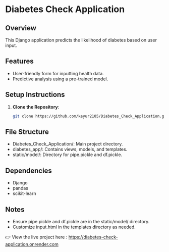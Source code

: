 # Diabetes Check Application

## Overview

This Django application predicts the likelihood of diabetes based on user input.

## Features

- User-friendly form for inputting health data.
- Predictive analysis using a pre-trained model.

## Setup Instructions

1. **Clone the Repository**:
   ```bash
   git clone https://github.com/keyur2105/Diabetes_Check_Application.git

## File Structure
- Diabetes_Check_Application/: Main project directory.
- diabetes_app/: Contains views, models, and templates.
- static/model/: Directory for pipe.pickle and df.pickle.

## Dependencies
- Django
- pandas
- scikit-learn

## Notes
- Ensure pipe.pickle and df.pickle are in the static/model/ directory.
- Customize input.html in the templates directory as needed.

👉 View the live project here :  https://diabetes-check-application.onrender.com
